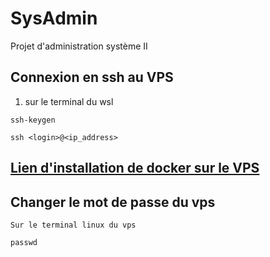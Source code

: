 # SysAdmin
Projet d'administration système II

## Connexion en ssh au VPS

1. sur le terminal du wsl

```
ssh-keygen

ssh <login>@<ip_address>

```

## [Lien d'installation de docker sur le VPS](https://docs.docker.com/engine/install/ubuntu/#install-using-the-repository) 

## Changer le mot de passe du vps

`Sur le terminal linux du vps`
```
passwd
```
